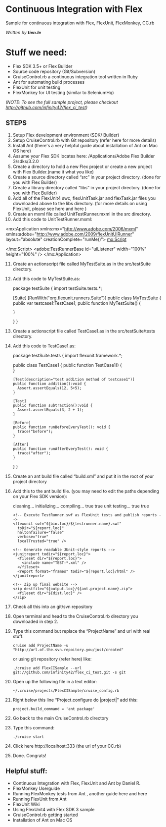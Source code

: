 Continuous Integration with Flex
===========
Sample for continuous integration with Flex, FlexUnit, FlexMonkey, CC.rb

*Written by __tien.le__*

# Stuff we need: #
* Flex SDK 3.5+ or Flex Builder
* Source code repository (Git/Subversion)
* CruiseControl.rb a continuous integration tool written in Ruby
* Ant for automating build processes
* FlexUnit for unit testing
* FlexMonkey for UI testing (similar to SeleniumHq)

 _(NOTE: To see the full sample project, please checkout http://github.com/infinity42/flex_ci_test)_ 

STEPS
------------
1. Setup Flex development environment (SDK/ Builder)
2. Setup CruiseControl.rb with Git repository (refer here for more details)
3. Install Ant (there's a very helpful guide about installation of Ant on Mac OS here)
4. Assume your Flex SDK locates here: /Applications/Adobe Flex Builder 3/sdks/3.2.0
5. Create a directory to hold a new Flex project or create a new project with Flex Builder.(name it what you like)
6. Create a source directory called “src” in your project directory. (done for you with Flex Builder)
7. Create a library directory called “libs” in your project directory. (done for you with Flex Builder)
8. Add all of the FlexUnit4 swc, flexUnitTask.jar and flexTask.jar files you downloaded above to the libs directory. (for more details on using FlexUnit, please see here and here )
9. Create an mxml file called UnitTestRunner.mxml in the src directory.
10. Add this code to UnitTestRunner.mxml:


  <?xml version="1.0" encoding="utf-8"?>
  <mx:Application xmlns:mx="http://www.adobe.com/2006/mxml" 
  xmlns:adobe="http://www.adobe.com/2009/flexUnitUIRunner"
  layout="absolute" creationComplete="runMe()">
  <mx:Script>
  <![CDATA[
  import testSuite.MyTestSuite;
  import org.flexunit.runner.notification.RunListener;
  import org.flexunit.listeners.CIListener;
  import org.flexunit.listeners.UIListener;
  import org.flexunit.runner.FlexUnitCore;
  import mx.events.FlexEvent;
  import mx.logging.LogEventLevel;
  import org.flexunit.internals.TextListener;
  import org.flexunit.internals.TraceListener;
          
  private var core:FlexUnitCore;
  public function runMe():void {

      core = new FlexUnitCore();
      /**If you don't need graphical test results, comment out the line below and the MXML declaring the TestRunnerBase. **/
      core.addListener(new UIListener(uiListener));
      core.addListener(new CIListener());
                  
      /**If you would like to see text output in verbose mode, umcomment either of the follow listeners **/
      //core.addListener( new TraceListener() ); - For AS3 Projects
      //core.addListener( TextListener.getDefaultTextListener( LogEventLevel.DEBUG ) ); /* For Flex Projects */
      core.run(testSuite.MyTestSuite);
  } 
  ]]>
  </mx:Script>
  <adobe:TestRunnerBase id="uiListener" width="100%" height="100%"  />
  </mx:Application>


11. Create an actionscript file called MyTestSuite.as in the src/testSuite directory.
12. Add this code to MyTestSuite.as:


    package testSuite
    {
      import testSuite.tests.*;
      
      [Suite]
      [RunWith("org.flexunit.runners.Suite")]
      public class MyTestSuite
      {
        public var testcase1:TestCase1;
        public function MyTestSuite()
        {
          
        }

      }
    }


13. Create a actionscript file called TestCase1.as in the src/testSuite/tests directory.
14. Add this code to TestCase1.as:

    package testSuite.tests
    {
      import flexunit.framework.*;
      
      public class TestCase1
      {
        public function TestCase1()
        {			
        }
        
        [Test(description="test addition method of testcase1")]
        public function addition():void {
          Assert.assertEquals(12, 5+5);			
        }
        
        [Test]
        public function subtraction():void {
          Assert.assertEquals(3, 2 + 1);
        }
        
        [Before]
        public function runBeforeEveryTest(): void {
          trace("before");
        }
        
        [After]
        public function runAfterEveryTest(): void {
          trace("after");
        }
      }
    }


15. Create an ant build file called “build.xml” and put it in the root of your project directory
16. Add this to the ant build file. (you may need to edit the paths depending on your Flex SDK version):


    <?xml version="1.0" encoding="UTF-8"?>
    <project name="Flex CI Sample" basedir="." default="package">
      <!-- setup a prefix for all environment variables -->
      <property environment="env" />

      <!-- Setup paths for build -->
      <property name="main.src.loc" location="${basedir}/src" />
      <property name="test.src.loc" location="${basedir}/src" />
      <property name="lib.loc" location="${basedir}/libs" />
      <property name="output.loc" location="${basedir}/target" />
      <property name="bin.loc" location="${output.loc}/bin" />
      <property name="report.loc" location="${output.loc}/report" />
      <property name="dist.loc" location="${output.loc}/dist" />
      <property name="testrunner.name" value="UnitTestRunner" />

      <!-- Setup Flex and FlexUnit ant tasks -->
      <!-- You can set this directly so mxmlc will work correctly, or set FLEX_HOME as an environment variable and use as below -->
      <property name="FLEX_HOME" location="/Applications/Adobe Flex Builder 3/sdks/3.2.0" />
      <taskdef resource="flexTasks.tasks" classpath="${lib.loc}/flexTasks.jar" />
      <taskdef resource="flexUnitTasks.tasks" classpath="${lib.loc}/flexUnitTasks-4.0.0.jar" />

      <target name="clean">
        <!-- Remove all directories created during the build process -->
        <echo>cleaning...</echo>
        <delete dir="${output.loc}" />
      </target>

      <target name="init">
        <!-- Create directories needed for the build process -->
        <echo>initializing...</echo>
        <mkdir dir="${output.loc}" />
        <mkdir dir="${bin.loc}" />
        <mkdir dir="${report.loc}" />
        <mkdir dir="${dist.loc}" />
      </target>

      <target name="compile" depends="init">
        <echo>compiling...</echo>
        <!-- Compile Main.mxml as a SWF -->
        <mxmlc file="${main.src.loc}/TestChart.mxml" output="${bin.loc}/TestChart.swf">
          <library-path dir="${lib.loc}" append="true">
            <include name="*.swc" />
          </library-path>
          <compiler.verbose-stacktraces>true</compiler.verbose-stacktraces>
          <compiler.headless-server>true</compiler.headless-server>
        </mxmlc>
      </target>

      <target name="test" depends="compile">
        <echo>unit testing...</echo>
        <!-- Compile TestRunner.mxml as a SWF -->
        <mxmlc file="${test.src.loc}/${testrunner.name}.mxml" output="${bin.loc}/${testrunner.name}.swf">
          <source-path path-element="${main.src.loc}" />
          <library-path dir="${lib.loc}" append="true">
            <include name="*.swc" />
          </library-path>
          <compiler.verbose-stacktraces>true</compiler.verbose-stacktraces>
          <compiler.headless-server>true</compiler.headless-server>
        </mxmlc>

        <!-- Execute TestRunner.swf as FlexUnit tests and publish reports -->
        <flexunit swf="${bin.loc}/${testrunner.name}.swf" 
          toDir="${report.loc}" 
          haltonfailure="false" 
          verbose="true" 
          localTrusted="true" />

        <!-- Generate readable JUnit-style reports -->
        <junitreport todir="${report.loc}">
          <fileset dir="${report.loc}">
            <include name="TEST-*.xml" />
          </fileset>
          <report format="frames" todir="${report.loc}/html" />
        </junitreport>
      </target>

      <target name="package" depends="test">
        <!-- Assemble final website -->
        <copy file="${bin.loc}/TestChart.swf" todir="${dist.loc}" />
        <html-wrapper swf="TestChart" template="express-installation" output="${dist.loc}" height="100%" width="100%" />

        <!-- Zip up final website -->
        <zip destfile="${output.loc}/${ant.project.name}.zip">
          <fileset dir="${dist.loc}" />
        </zip>
      </target>
    </project>


17. Check all this into an git/svn repository
18. Open terminal and head to the CruiseControl.rb directory you downloaded in step 2.
19. Type this command but replace the “ProjectName” and url with real stuff:


    `cruise add ProjectName -u "http://url.of.the.svn.repoitory.you/just/created"`

    or using git repository (refer here) like: 
      
    `./cruise add FlexCISample --url git://github.com/infinity42/flex_ci_test.git -s git`

 
20. Open up the following file in a text editor:


    `~/.cruise/projects/FlexCISample/cruise_config.rb`


21. Right below this line “Project.configure do |project|” add this:


    `project.build_command = 'ant package'`


22. Go back to the main CruiseControl.rb directory
23. Type this command:


    `./cruise start`


24. Click here http://localhost:333 (the url of your CC.rb)
25. Done. Congrats!


Helpful stuff:
--------------
- Continuous Integration with Flex, FlexUnit and Ant by Daniel R.
- FlexMonkey Userguide
- Running FlexMonkey tests from Ant  , another guide here and here
- Running FlexUnit from Ant
- FlexUnit Wiki
- Using FlexUnit4 with Flex SDK 3 sample
- CruiseControl.rb getting started
- Installation of Ant on Mac OS


